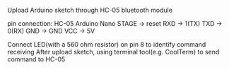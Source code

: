 Upload Arduino sketch through HC-05 bluetooth module

pin connection:
HC-05      Arduino Nano
STAGE  ->  reset
RXD    ->  1(TX)
TXD    ->  0(RX)
GND    ->  GND
VCC    ->  5V

Connect LED(with a 560 ohm resistor) on pin 8 to identify command receiving
After upload sketch, using terminal tool(e.g. CoolTerm) to send command to HC-05